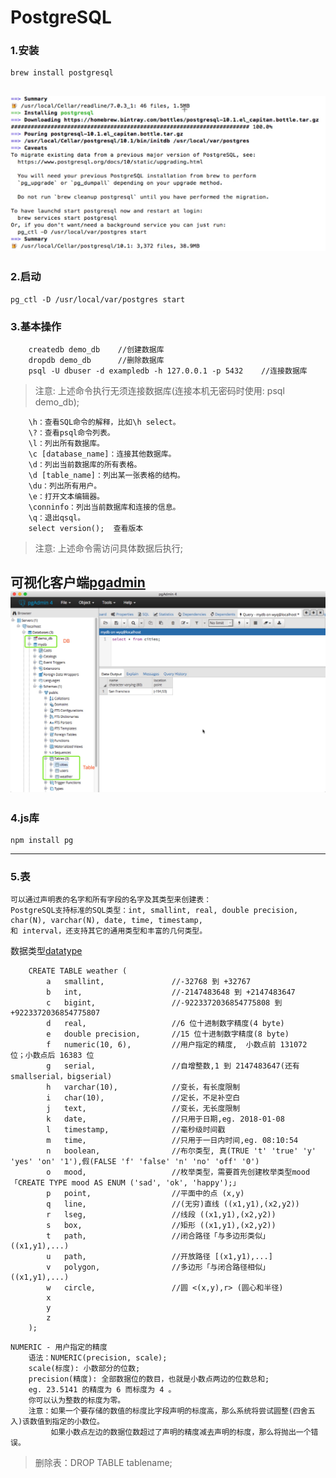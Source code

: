 # PostgreSQL

### 1.安装
    brew install postgresql
![安装-MAC](https://raw.githubusercontent.com/beiyannanfei/pgsql_test/master/demo/pic/01.jpg)
----

### 2.启动
    pg_ctl -D /usr/local/var/postgres start

### 3.基本操作
```
    createdb demo_db    //创建数据库
    dropdb demo_db      //删除数据库
    psql -U dbuser -d exampledb -h 127.0.0.1 -p 5432    //连接数据库
```
> 注意: 上述命令执行无须连接数据库(连接本机无密码时使用: psql demo_db);

```
    \h：查看SQL命令的解释，比如\h select。
    \?：查看psql命令列表。
    \l：列出所有数据库。
    \c [database_name]：连接其他数据库。
    \d：列出当前数据库的所有表格。
    \d [table_name]：列出某一张表格的结构。
    \du：列出所有用户。
    \e：打开文本编辑器。
    \conninfo：列出当前数据库和连接的信息。
    \q：退出qsql。
    select version();  查看版本
```
> 注意: 上述命令需访问具体数据后执行;
    
可视化客户端[pgadmin](https://www.postgresql.org/ftp/pgadmin/pgadmin4/v2.0/macos/)
![pgadmin](https://raw.githubusercontent.com/beiyannanfei/pgsql_test/master/demo/pic/02.jpg)    
----

### 4.js库
    npm install pg
----

### 5.表
    可以通过声明表的名字和所有字段的名字及其类型来创建表：
    PostgreSQL支持标准的SQL类型：int, smallint, real, double precision, char(N), varchar(N), date, time, timestamp,
    和 interval，还支持其它的通用类型和丰富的几何类型。   
数据类型[datatype](http://www.postgres.cn/docs/9.3/datatype.html)     
```
    CREATE TABLE weather (
        a   smallint,               //-32768 到 +32767
        b   int,                    //-2147483648 到 +2147483647
        c   bigint,                 //-9223372036854775808 到 +9223372036854775807
        d   real,                   //6 位十进制数字精度(4 byte)
        e   double precision,       //15 位十进制数字精度(8 byte)
        f   numeric(10, 6),         //用户指定的精度,	小数点前 131072 位；小数点后 16383 位
        g   serial,                 //自增整数,1 到 2147483647(还有smallserial，bigserial)
        h   varchar(10),            //变长，有长度限制
        i   char(10),               //定长，不足补空白
        j   text,                   //变长，无长度限制
        k   date,                   //只用于日期,eg. 2018-01-08
        l   timestamp,              //毫秒级时间戳
        m   time,                   //只用于一日内时间,eg. 08:10:54
        n   boolean,                //布尔类型, 真(TRUE 't' 'true' 'y' 'yes' 'on' '1'),假(FALSE 'f' 'false' 'n' 'no' 'off' '0')
        o   mood,                   //枚举类型，需要首先创建枚举类型mood 「CREATE TYPE mood AS ENUM ('sad', 'ok', 'happy');」
        p   point,                  //平面中的点 (x,y)
        q   line,                   //(无穷)直线 ((x1,y1),(x2,y2))
        r   lseg,                   //线段 ((x1,y1),(x2,y2))
        s   box,                    //矩形 ((x1,y1),(x2,y2))
        t   path,                   //闭合路径「与多边形类似」 ((x1,y1),...)
        u   path,                   //开放路径 [(x1,y1),...]
        v   polygon,                //多边形「与闭合路径相似」((x1,y1),...)
        w   circle,                 //圆 <(x,y),r> (圆心和半径)
        x
        y
        z
    );
```

    NUMERIC - 用户指定的精度
        语法：NUMERIC(precision, scale);
        scale(标度): 小数部分的位数;
        precision(精度): 全部数据位的数目，也就是小数点两边的位数总和;
        eg. 23.5141 的精度为 6 而标度为 4 。
        你可以认为整数的标度为零。        
        注意：如果一个要存储的数值的标度比字段声明的标度高，那么系统将尝试圆整(四舍五入)该数值到指定的小数位。
             如果小数点左边的数据位数超过了声明的精度减去声明的标度，那么将抛出一个错误。



> 删除表：DROP TABLE tablename;
    


    



    